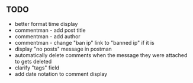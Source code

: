 ## TODO

* better format time display
* commentman - add post title
* commentman - add author
* commentman - change "ban ip" link to "banned ip" if it is
* display "no posts" message in postman
* automatically delete comments when the message they were attached to gets deleted
* clarify "tags" field
* add date notation to comment display